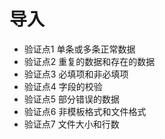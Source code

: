 ﻿# 导入
- 验证点1 单条或多条正常数据
- 验证点2 重复的数据和存在的数据
- 验证点3 必填项和非必填项
- 验证点4 字段的校验
- 验证点5 部分错误的数据
- 验证点6 非模板格式和文件格式
- 验证点7 文件大小和行数
